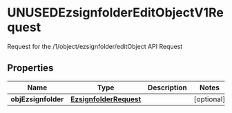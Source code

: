 

# UNUSEDEzsignfolderEditObjectV1Request

Request for the /1/object/ezsignfolder/editObject API Request
## Properties

Name | Type | Description | Notes
------------ | ------------- | ------------- | -------------
**objEzsignfolder** | [**EzsignfolderRequest**](EzsignfolderRequest.md) |  |  [optional]



